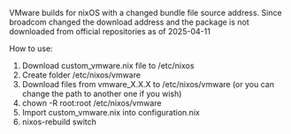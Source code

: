 VMware builds for nixOS with a changed bundle file source address. Since broadcom changed the download address and the package is not downloaded from official repositories as of 2025-04-11

How to use:
1. Download custom_vmware.nix file to /etc/nixos
2. Create folder /etc/nixos/vmware
3. Download files from vmware_Х.Х.Х to /etc/nixos/vmware (or you can change the path to another one if you wish)
4. chown -R root:root /etc/nixos/vmware
5. Import custom_vmware.nix into configuration.nix
6. nixos-rebuild switch
